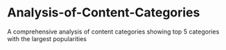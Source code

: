 # Analysis-of-Content-Categories
A comprehensive analysis of content categories showing top 5 categories with the largest popularities

